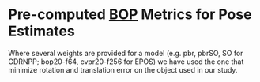 # Pre-computed [BOP](https://bop.felk.cvut.cz/home/) Metrics for Pose Estimates
Where several weights are provided for a model (e.g. pbr, pbrSO, SO for GDRNPP; bop20-f64, cvpr20-f256 for EPOS) we have used the one that minimize rotation and translation error on the object used in our study.

